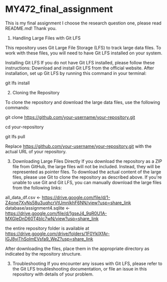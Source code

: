 # MY472_final_assignment
This is my final assignment I choose the research question one, please read README.md! Thank you. 
1. Handling Large Files with Git LFS

This repository uses Git Large File Storage (LFS) to track large data files. To work with these files, you will need to have Git LFS installed on your system.

Installing Git LFS If you do not have Git LFS installed, please follow these instructions: Download and install Git LFS from the official website. After installation, set up Git LFS by running this command in your terminal:

git lfs install

2. Cloning the Repository

To clone the repository and download the large data files, use the following commands:

git clone https://github.com/your-username/your-repository.git 

cd your-repository 

git lfs pull

Replace https://github.com/your-username/your-repository.git with the actual URL of your repository.

3. Downloading Large Files Directly
If you download the repository as a ZIP file from GitHub, the large files will not be included. Instead, they will be represented as pointer files. To download the actual content of the large files, please use Git to clone the repository as described above.
If you're unable to use Git and Git LFS, you can manually download the large files from the following links:

all_data_df.csv <- https://drive.google.com/file/d/1-Z4one7XvNs58u3uqhcrVtUmnlkhF6NN/view?usp=share_link database/assignment4.sqlite <- https://drive.google.com/file/d/1gseJ4_9qR0U1A-MXGleDnD60T4blc7wN/view?usp=share_link

the entire repository folder is available at https://drive.google.com/drive/folders/1F0YklXfAr-IGJ8yiThSoImEVsfa9_WeZ?usp=share_link

After downloading the files, place them in the appropriate directory as indicated by the repository structure.

3. Troubleshooting
If you encounter any issues with Git LFS, please refer to the Git LFS troubleshooting documentation, or file an issue in this repository with details of your problem.
